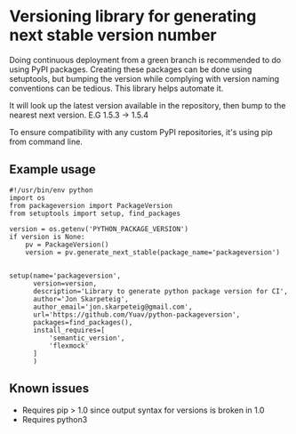 # Versioning library for generating next stable version number

Doing continuous deployment from a green branch is recommended to do
using PyPI packages. Creating these packages can be done using
setuptools, but bumping the version while complying with version
naming conventions can be tedious. This library helps automate it.

It will look up the latest version available in the repository, then
bump to the nearest next version. E.G 1.5.3 -> 1.5.4

To ensure compatibility with any custom PyPI repositories, it's using
pip from command line.

## Example usage

    #!/usr/bin/env python
    import os
    from packageversion import PackageVersion
    from setuptools import setup, find_packages
    
    version = os.getenv('PYTHON_PACKAGE_VERSION')
    if version is None:
        pv = PackageVersion()
        version = pv.generate_next_stable(package_name='packageversion')
    
    
    setup(name='packageversion',
          version=version,
          description='Library to generate python package version for CI',
          author='Jon Skarpeteig',
          author_email='jon.skarpeteig@gmail.com',
          url='https://github.com/Yuav/python-packageversion',
          packages=find_packages(),
          install_requires=[
              'semantic_version',
              'flexmock'
          ]
          )
          
## Known issues

 - Requires pip > 1.0 since output syntax for versions is broken in 1.0
 - Requires python3